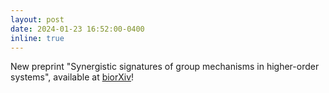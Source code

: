 ```yaml
---
layout: post
date: 2024-01-23 16:52:00-0400
inline: true
---
```


New preprint "Synergistic signatures of group mechanisms in higher-order systems", available at [biorXiv](https://arxiv.org/abs/2401.11588)!
